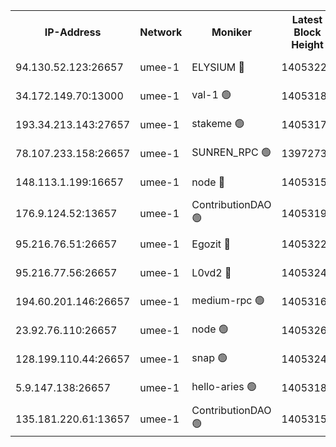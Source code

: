 


<table><tr><th>IP-Address</th><th>Network</th><th>Moniker</th><th>Latest Block Height</th><th>Earliest Block Height</th><th>Catching Up</th><th>Tx Index</th><th>Voting Power</th><th>Scan Time</th></tr><tr><td>94.130.52.123:26657</td><td>umee-1</td><td>ELYSIUM 🔴</td><td>14053229</td><td>3216011</td><td>False</td><td>off</td><td>26878625</td><td>2024-10-03T04:46:48.423563229UTC</td></tr><tr><td>34.172.149.70:13000</td><td>umee-1</td><td>val-1 🟢</td><td>14053186</td><td>12632001</td><td>False</td><td>off</td><td>0</td><td>2024-10-03T04:42:43.368580652UTC</td></tr><tr><td>193.34.213.143:27657</td><td>umee-1</td><td>stakeme 🟢</td><td>14053177</td><td>12950170</td><td>False</td><td>off</td><td>0</td><td>2024-10-03T04:41:51.321131944UTC</td></tr><tr><td>78.107.233.158:26657</td><td>umee-1</td><td>SUNREN_RPC 🟢</td><td>13972735</td><td>13338194</td><td>False</td><td>on</td><td>0</td><td>2024-10-03T04:43:57.968124712UTC</td></tr><tr><td>148.113.1.199:16657</td><td>umee-1</td><td>node 🔴</td><td>14053157</td><td>13570001</td><td>False</td><td>off</td><td>1636217</td><td>2024-10-03T04:40:13.385506185UTC</td></tr><tr><td>176.9.124.52:13657</td><td>umee-1</td><td>ContributionDAO 🟢</td><td>14053196</td><td>13924595</td><td>False</td><td>on</td><td>0</td><td>2024-10-03T04:43:38.607832971UTC</td></tr><tr><td>95.216.76.51:26657</td><td>umee-1</td><td>Egozit 🔴</td><td>14053229</td><td>13953229</td><td>False</td><td>off</td><td>38532753</td><td>2024-10-03T04:46:45.787439191UTC</td></tr><tr><td>95.216.77.56:26657</td><td>umee-1</td><td>L0vd2 🔴</td><td>14053247</td><td>13953247</td><td>False</td><td>off</td><td>38311184</td><td>2024-10-03T04:48:27.208352193UTC</td></tr><tr><td>194.60.201.146:26657</td><td>umee-1</td><td>medium-rpc 🟢</td><td>14053164</td><td>13992297</td><td>False</td><td>on</td><td>0</td><td>2024-10-03T04:40:49.565399968UTC</td></tr><tr><td>23.92.76.110:26657</td><td>umee-1</td><td>node 🟢</td><td>14053263</td><td>13999001</td><td>False</td><td>on</td><td>0</td><td>2024-10-03T04:49:53.954749671UTC</td></tr><tr><td>128.199.110.44:26657</td><td>umee-1</td><td>snap 🟢</td><td>14053241</td><td>14050039</td><td>False</td><td>off</td><td>0</td><td>2024-10-03T04:47:57.285808558UTC</td></tr><tr><td>5.9.147.138:26657</td><td>umee-1</td><td>hello-aries 🟢</td><td>14053185</td><td>14051461</td><td>False</td><td>off</td><td>0</td><td>2024-10-03T04:42:35.182506287UTC</td></tr><tr><td>135.181.220.61:13657</td><td>umee-1</td><td>ContributionDAO 🟢</td><td>14053154</td><td>14052036</td><td>False</td><td>off</td><td>0</td><td>2024-10-03T04:39:53.734169535UTC</td></tr></table>